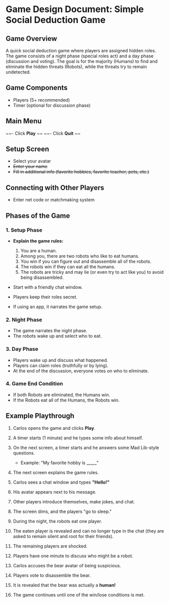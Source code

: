# Game Design Document: Simple Social Deduction Game

## Game Overview
A quick social deduction game where players are assigned hidden roles. The game consists of a night phase (special roles act) and a day phase (discussion and voting). The goal is for the majority (Humans) to find and eliminate the hidden threats (Robots), while the threats try to remain undetected.

## Game Components
- Players (5+ recommended)
- Timer (optional for discussion phase)

## Main Menu
~~- Click **Play** ~~
~~- Click **Quit** ~~

## Setup Screen
- Select your avatar
- ~~Enter your name~~
- ~~Fill in additional info (favorite hobbies, favorite teacher, pets, etc.)~~

## Connecting with Other Players
- Enter net code or matchmaking system

## Phases of the Game

### 1. Setup Phase
- **Explain the game rules:**
  1. You are a human.
  2. Among you, there are two robots who like to eat humans.
  3. You win if you can figure out and disassemble all of the robots.
  4. The robots win if they can eat all the humans.
  5. The robots are tricky and may lie (or even try to act like you) to avoid being disassembled.

- Start with a friendly chat window.
- Players keep their roles secret.
- If using an app, it narrates the game setup.

### 2. Night Phase
- The game narrates the night phase.
- The robots wake up and select who to eat.

### 3. Day Phase
- Players wake up and discuss what happened.
- Players can claim roles (truthfully or by lying).
- At the end of the discussion, everyone votes on who to eliminate.

### 4. Game End Condition
- If both Robots are eliminated, the Humans win.
- If the Robots eat all of the Humans, the Robots win.

## Example Playthrough

1. Carlos opens the game and clicks **Play**.
2. A timer starts (1 minute) and he types some info about himself.
3. On the next screen, a timer starts and he answers some Mad Lib-style questions.
   - Example: "My favorite hobby is _____"
4. The next screen explains the game rules.
5. Carlos sees a chat window and types **"Hello!"**
6. His avatar appears next to his message.
7. Other players introduce themselves, make jokes, and chat.

8. The screen dims, and the players "go to sleep."
9. During the night, the robots eat one player.
10. The eaten player is revealed and can no longer type in the chat (they are asked to remain silent and root for their friends).

11. The remaining players are shocked.
12. Players have one minute to discuss who might be a robot.
13. Carlos accuses the bear avatar of being suspicious.
14. Players vote to disassemble the bear.
15. It is revealed that the bear was actually a **human!**

16. The game continues until one of the win/lose conditions is met.

